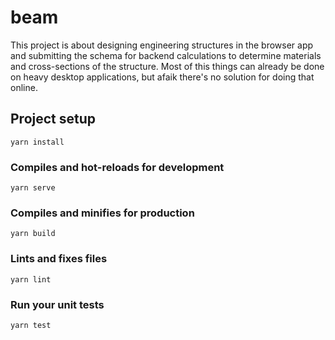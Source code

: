 # beam

This project is about designing engineering structures in the browser app and submitting the schema for backend calculations to determine materials and cross-sections of the structure.
Most of this things can already be done on heavy desktop applications, but afaik there's no solution for doing that online.

## Project setup
```
yarn install
```

### Compiles and hot-reloads for development
```
yarn serve
```

### Compiles and minifies for production
```
yarn build
```

### Lints and fixes files
```
yarn lint
```

### Run your unit tests
```
yarn test
```
